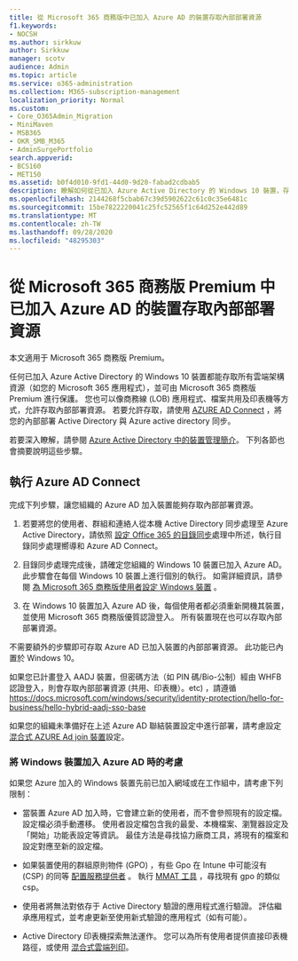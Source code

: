 ```yaml
---
title: 從 Microsoft 365 商務版中已加入 Azure AD 的裝置存取內部部署資源
f1.keywords:
- NOCSH
ms.author: sirkkuw
author: Sirkkuw
manager: scotv
audience: Admin
ms.topic: article
ms.service: o365-administration
ms.collection: M365-subscription-management
localization_priority: Normal
ms.custom:
- Core_O365Admin_Migration
- MiniMaven
- MSB365
- OKR_SMB_M365
- AdminSurgePortfolio
search.appverid:
- BCS160
- MET150
ms.assetid: b0f4d010-9fd1-44d0-9d20-fabad2cdbab5
description: 瞭解如何從已加入 Azure Active Directory 的 Windows 10 裝置，存取內部部署資源（如商務線應用程式、檔案共用及印表機）。
ms.openlocfilehash: 2144268f5cbab67c39d5902622c61c0c35e6481c
ms.sourcegitcommit: 15be7822220041c25fc52565f1c64d252e442d89
ms.translationtype: MT
ms.contentlocale: zh-TW
ms.lasthandoff: 09/28/2020
ms.locfileid: "48295303"
---
```

# <a name="access-on-premises-resources-from-an-azure-ad-joined-device-in-microsoft-365-business-premium"></a>從 Microsoft 365 商務版 Premium 中已加入 Azure AD 的裝置存取內部部署資源

本文適用于 Microsoft 365 商務版 Premium。

任何已加入 Azure Active Directory 的 Windows 10 裝置都能存取所有雲端架構資源（如您的 Microsoft 365 應用程式），並可由 Microsoft 365 商務版 Premium 進行保護。 您也可以像商務線 (LOB) 應用程式、檔案共用及印表機等方式，允許存取內部部署資源。 若要允許存取，請使用 [AZURE AD Connect](https://docs.microsoft.com/azure/active-directory/connect/active-directory-aadconnect) ，將您的內部部署 Active Directory 與 Azure active directory 同步。 

若要深入瞭解，請參閱 [Azure Active Directory 中的裝置管理簡介](https://docs.microsoft.com/azure/active-directory/device-management-introduction)。
下列各節也會摘要說明這些步驟。
 
## <a name="run-azure-ad-connect"></a>執行 Azure AD Connect

完成下列步驟，讓您組織的 Azure AD 加入裝置能夠存取內部部署資源。
  
1. 若要將您的使用者、群組和連絡人從本機 Active Directory 同步處理至 Azure Active Directory，請依照 [設定 Office 365 的目錄同步](https://docs.microsoft.com/microsoft-365/enterprise/set-up-directory-synchronization)處理中所述，執行目錄同步處理嚮導和 Azure AD Connect。
    
2. 目錄同步處理完成後，請確定您組織的 Windows 10 裝置已加入 Azure AD。 此步驟會在每個 Windows 10 裝置上進行個別的執行。 如需詳細資訊，請參閱 [為 Microsoft 365 商務版使用者設定 Windows 裝置](set-up-windows-devices.md) 。 
    
3. 在 Windows 10 裝置加入 Azure AD 後，每個使用者都必須重新開機其裝置，並使用 Microsoft 365 商務版優質認證登入。 所有裝置現在也可以存取內部部署資源。
    
不需要額外的步驟即可存取 Azure AD 已加入裝置的內部部署資源。 此功能已內置於 Windows 10。 

如果您已計畫登入 AADJ 裝置，但密碼方法（如 PIN 碼/Bio-公制）經由 WHFB 認證登入，則會存取內部部署資源 (共用、印表機）。etc) ，請遵循 https://docs.microsoft.com/windows/security/identity-protection/hello-for-business/hello-hybrid-aadj-sso-base
  
如果您的組織未準備好在上述 Azure AD 聯結裝置設定中進行部署，請考慮設定 [混合式 AZURE Ad join 裝置](manage-windows-devices.md)設定。
  
### <a name="considerations-when-you-join-windows-devices-to-azure-ad"></a>將 Windows 裝置加入 Azure AD 時的考慮

如果您 Azure 加入的 Windows 裝置先前已加入網域或在工作組中，請考慮下列限制：
  
- 當裝置 Azure AD 加入時，它會建立新的使用者，而不會參照現有的設定檔。 設定檔必須手動遷移。 使用者設定檔包含我的最愛、本機檔案、瀏覽器設定及「開始」功能表設定等資訊。 最佳方法是尋找協力廠商工具，將現有的檔案和設定對應至新的設定檔。

- 如果裝置使用的群組原則物件 (GPO) ，有些 Gpo 在 Intune 中可能沒有 (CSP) 的同等 [配置服務提供者](https://docs.microsoft.com/windows/configuration/provisioning-packages/how-it-pros-can-use-configuration-service-providers) 。 執行 [MMAT 工具](https://www.microsoft.com/download/details.aspx?id=45520) ，尋找現有 gpo 的類似 csp。

- 使用者將無法對依存于 Active Directory 驗證的應用程式進行驗證。 評估繼承應用程式，並考慮更新至使用新式驗證的應用程式（如有可能）。

- Active Directory 印表機探索無法運作。 您可以為所有使用者提供直接印表機路徑，或使用 [混合式雲端列印](https://docs.microsoft.com/windows-server/administration/hybrid-cloud-print/hybrid-cloud-print-deploy)。
